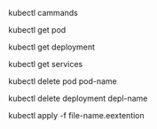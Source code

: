 kubectl cammands

kubectl get pod

kubectl get deployment

kubectl get services

kubectl delete pod pod-name

kubectl delete deployment depl-name

kubectl apply -f file-name.eextention

